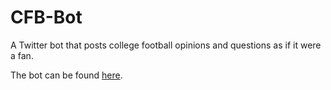 # CFB-Bot
A Twitter bot that posts college football opinions and questions as if it were a fan.

The bot can be found [here](https://twitter.com/cfb_bot).
